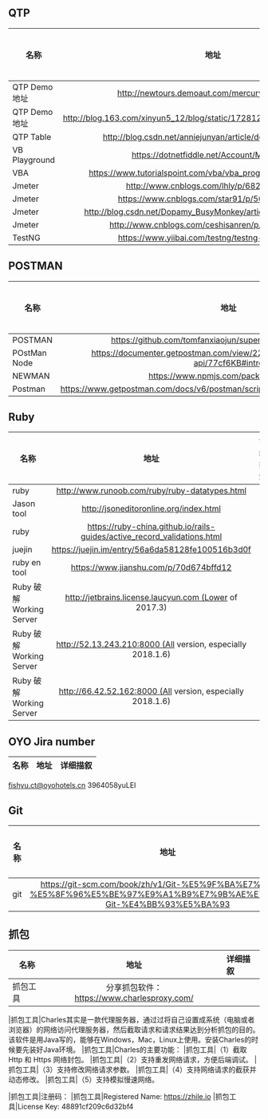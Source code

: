 ## QTP
| 名称          | 地址           |详细描叙       |
| ------------- |:-------------:|:---------------|
|QTP Demo地址|http://newtours.demoaut.com/mercuryregister.php|
|QTP Demo地址|http://blog.163.com/xinyun5_12/blog/static/1728128132013029111444206/|
|QTP Table|http://blog.csdn.net/anniejunyan/article/details/17279331|
|VB Playground|https://dotnetfiddle.net/Account/MyFiddles|
|VBA|https://www.tutorialspoint.com/vba/vba_programming_charts.htm|
|Jmeter|http://www.cnblogs.com/lhly/p/6828161.html|
|Jmeter|https://www.cnblogs.com/star91/p/5059222.html|
|Jmeter|http://blog.csdn.net/Dopamy_BusyMonkey/article/details/51149274|
|Jmeter|http://www.cnblogs.com/ceshisanren/p/5639895.html|
|TestNG|https://www.yiibai.com/testng/testng-groups.html|

## POSTMAN
| 名称          | 地址           |详细描叙       |
| ------------- |:-------------:|:---------------|
|POSTMAN|https://github.com/tomfanxiaojun/super-powered-api-testing|
|POstMan Node|https://documenter.getpostman.com/view/220187/super-tech-heroes-api/77cf6KB#intro|
|NEWMAN|https://www.npmjs.com/package/newman|
|Postman|https://www.getpostman.com/docs/v6/postman/scripts/postman_sandbox_api_reference

## Ruby
| 名称          | 地址           |详细描叙       |
| ------------- |:-------------:|:---------------|
|ruby|http://www.runoob.com/ruby/ruby-datatypes.html
|Jason tool|http://jsoneditoronline.org/index.html
|ruby|https://ruby-china.github.io/rails-guides/active_record_validations.html
|juejin|https://juejin.im/entry/56a6da58128fe100516b3d0f
|ruby en tool|https://www.jianshu.com/p/70d674bffd12
|Ruby 破解 Working Server|http://jetbrains.license.laucyun.com (Lower of 2017.3)
|Ruby 破解 Working Server|http://52.13.243.210:8000 (All version, especially 2018.1.6)
|Ruby 破解 Working Server|http://66.42.52.162:8000 (All version, especially 2018.1.6)



## OYO Jira number
| 名称          | 地址           |详细描叙       |
| ------------- |:-------------:|:---------------|
fishyu.ct@oyohotels.cn
3964058yuLEI

## Git
| 名称          | 地址           |详细描叙       |
| ------------- |:-------------:|:---------------|
|git|https://git-scm.com/book/zh/v1/Git-%E5%9F%BA%E7%A1%80-%E5%8F%96%E5%BE%97%E9%A1%B9%E7%9B%AE%E7%9A%84-Git-%E4%BB%93%E5%BA%93

## 抓包
| 名称          | 地址           |详细描叙       |
| ------------- |:-------------:|:---------------|
|抓包工具|分享抓包软件：https://www.charlesproxy.com/

|抓包工具|Charles其实是一款代理服务器，通过过将自己设置成系统（电脑或者浏览器）的网络访问代理服务器，然后截取请求和请求结果达到分析抓包的目的。该软件是用Java写的，能够在Windows，Mac，Linux上使用。安装Charles的时候要先装好Java环境。
|抓包工具|Charles的主要功能：
|抓包工具|（1）截取Http 和 Https 网络封包。
|抓包工具|（2）支持重发网络请求，方便后端调试。
|抓包工具|（3）支持修改网络请求参数。
|抓包工具|（4）支持网络请求的截获并动态修改。
|抓包工具|（5）支持模拟慢速网络。

|抓包工具|注册码：
|抓包工具|Registered Name: https://zhile.io
|抓包工具|License Key: 48891cf209c6d32bf4
